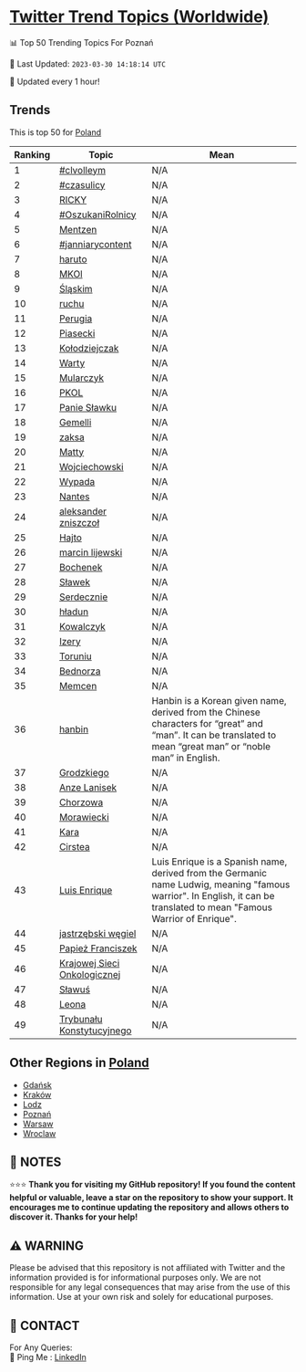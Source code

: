 [Twitter Trend Topics (Worldwide)](https://github.com/ErcinDedeoglu/Twitter-Trend-Topics)
==========


📊 Top 50 Trending Topics For Poznań

📆 Last Updated: `2023-03-30 14:18:14 UTC`

🔧 Updated every 1 hour!


## Trends

This is top 50 for [Poland](</Poland>)

| Ranking | Topic | Mean |
| ------- | ------------ | ------------ |
| 1 | [#clvolleym](http://twitter.com/search?q=%23clvolleym) | N/A |
| 2 | [#czasulicy](http://twitter.com/search?q=%23czasulicy) | N/A |
| 3 | [RICKY](http://twitter.com/search?q=RICKY) | N/A |
| 4 | [#OszukaniRolnicy](http://twitter.com/search?q=%23OszukaniRolnicy) | N/A |
| 5 | [Mentzen](http://twitter.com/search?q=Mentzen) | N/A |
| 6 | [#janniarycontent](http://twitter.com/search?q=%23janniarycontent) | N/A |
| 7 | [haruto](http://twitter.com/search?q=haruto) | N/A |
| 8 | [MKOl](http://twitter.com/search?q=MKOl) | N/A |
| 9 | [Śląskim](http://twitter.com/search?q=%c5%9al%c4%85skim) | N/A |
| 10 | [ruchu](http://twitter.com/search?q=ruchu) | N/A |
| 11 | [Perugia](http://twitter.com/search?q=Perugia) | N/A |
| 12 | [Piasecki](http://twitter.com/search?q=Piasecki) | N/A |
| 13 | [Kołodziejczak](http://twitter.com/search?q=Ko%c5%82odziejczak) | N/A |
| 14 | [Warty](http://twitter.com/search?q=Warty) | N/A |
| 15 | [Mularczyk](http://twitter.com/search?q=Mularczyk) | N/A |
| 16 | [PKOL](http://twitter.com/search?q=PKOL) | N/A |
| 17 | [Panie Sławku](http://twitter.com/search?q=Panie+S%c5%82awku) | N/A |
| 18 | [Gemelli](http://twitter.com/search?q=Gemelli) | N/A |
| 19 | [zaksa](http://twitter.com/search?q=zaksa) | N/A |
| 20 | [Matty](http://twitter.com/search?q=Matty) | N/A |
| 21 | [Wojciechowski](http://twitter.com/search?q=Wojciechowski) | N/A |
| 22 | [Wypada](http://twitter.com/search?q=Wypada) | N/A |
| 23 | [Nantes](http://twitter.com/search?q=Nantes) | N/A |
| 24 | [aleksander zniszczoł](http://twitter.com/search?q=aleksander+zniszczo%c5%82) | N/A |
| 25 | [Hajto](http://twitter.com/search?q=Hajto) | N/A |
| 26 | [marcin lijewski](http://twitter.com/search?q=marcin+lijewski) | N/A |
| 27 | [Bochenek](http://twitter.com/search?q=Bochenek) | N/A |
| 28 | [Sławek](http://twitter.com/search?q=S%c5%82awek) | N/A |
| 29 | [Serdecznie](http://twitter.com/search?q=Serdecznie) | N/A |
| 30 | [hładun](http://twitter.com/search?q=h%c5%82adun) | N/A |
| 31 | [Kowalczyk](http://twitter.com/search?q=Kowalczyk) | N/A |
| 32 | [Izery](http://twitter.com/search?q=Izery) | N/A |
| 33 | [Toruniu](http://twitter.com/search?q=Toruniu) | N/A |
| 34 | [Bednorza](http://twitter.com/search?q=Bednorza) | N/A |
| 35 | [Memcen](http://twitter.com/search?q=Memcen) | N/A |
| 36 | [hanbin](http://twitter.com/search?q=hanbin) | Hanbin is a Korean given name, derived from the Chinese characters for “great” and “man”. It can be translated to mean “great man” or “noble man” in English. |
| 37 | [Grodzkiego](http://twitter.com/search?q=Grodzkiego) | N/A |
| 38 | [Anze Lanisek](http://twitter.com/search?q=Anze+Lanisek) | N/A |
| 39 | [Chorzowa](http://twitter.com/search?q=Chorzowa) | N/A |
| 40 | [Morawiecki](http://twitter.com/search?q=Morawiecki) | N/A |
| 41 | [Kara](http://twitter.com/search?q=Kara) | N/A |
| 42 | [Cirstea](http://twitter.com/search?q=Cirstea) | N/A |
| 43 | [Luis Enrique](http://twitter.com/search?q=Luis+Enrique) | Luis Enrique is a Spanish name, derived from the Germanic name Ludwig, meaning "famous warrior". In English, it can be translated to mean "Famous Warrior of Enrique". |
| 44 | [jastrzębski węgiel](http://twitter.com/search?q=jastrz%c4%99bski+w%c4%99giel) | N/A |
| 45 | [Papież Franciszek](http://twitter.com/search?q=Papie%c5%bc+Franciszek) | N/A |
| 46 | [Krajowej Sieci Onkologicznej](http://twitter.com/search?q=Krajowej+Sieci+Onkologicznej) | N/A |
| 47 | [Sławuś](http://twitter.com/search?q=S%c5%82awu%c5%9b) | N/A |
| 48 | [Leona](http://twitter.com/search?q=Leona) | N/A |
| 49 | [Trybunału Konstytucyjnego](http://twitter.com/search?q=Trybuna%c5%82u+Konstytucyjnego) | N/A |



## Other Regions in [Poland](</Poland>)

* [Gdańsk](</Poland/Gdańsk.md>)
* [Kraków](</Poland/Kraków.md>)
* [Lodz](</Poland/Lodz.md>)
* [Poznań](</Poland/Poznań.md>)
* [Warsaw](</Poland/Warsaw.md>)
* [Wroclaw](</Poland/Wroclaw.md>)



## 📝 NOTES

⭐⭐⭐ **Thank you for visiting my GitHub repository! If you found the content helpful or valuable, leave a star on the repository to show your support. It encourages me to continue updating the repository and allows others to discover it. Thanks for your help!**


## ⚠️ WARNING

Please be advised that this repository is not affiliated with Twitter and the information provided is for informational purposes only. We are not responsible for any legal consequences that may arise from the use of this information. Use at your own risk and solely for educational purposes.


## 📨 CONTACT

 For Any Queries:  
            🏓 Ping Me : [LinkedIn](https://www.linkedin.com/in/ercindedeoglu/)
